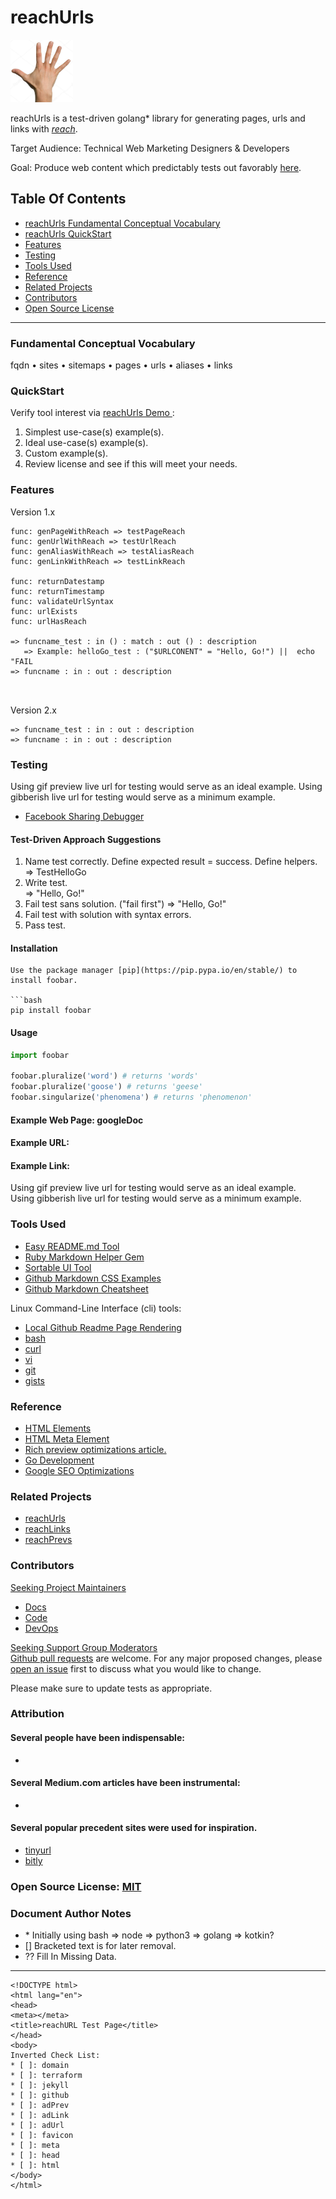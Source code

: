 # reachUrls
<img src="docs/images/reach-logo-fpo-cropped.png" width="100" height="100" title="r•e•a•c•h"/>

reachUrls is a test-driven golang\* library for generating pages, urls and links with [*reach*](docs/README.md).

Target Audience: Technical Web Marketing Designers & Developers  

Goal: Produce web content which predictably tests out favorably [here](richpreviews.com).  

## Table Of Contents
* [reachUrls Fundamental Conceptual Vocabulary](#fundamental-conceptual-vocabulary)
* [reachUrls QuickStart](#quickstart)
* [Features](#features)
* [Testing](#testing)
* [Tools Used](#tools-used)
* [Reference](#reference)
* [Related Projects](#related-projects)
* [Contributors](#contributors)
* [Open Source License](#open-source-license)
---
### Fundamental Conceptual Vocabulary
fqdn • sites • sitemaps • pages • urls • aliases • links

### QuickStart
Verify tool interest via [reachUrls Demo ]():
1. Simplest use-case(s) example(s).
2. Ideal use-case(s) example(s).
3. Custom example(s).
4. Review license and see if this will meet your needs.

### Features

Version 1.x
```
func: genPageWithReach => testPageReach
func: genUrlWithReach => testUrlReach
func: genAliasWithReach => testAliasReach
func: genLinkWithReach => testLinkReach

func: returnDatestamp
func: returnTimestamp
func: validateUrlSyntax
func: urlExists
func: urlHasReach

=> funcname_test : in () : match : out () : description
   => Example: helloGo_test : ("$URLCONENT" = "Hello, Go!") ||  echo "FAIL 
=> funcname : in : out : description  



```

Version 2.x
```
=> funcname_test : in : out : description
=> funcname : in : out : description  
```

### Testing 
Using gif preview live url for testing would serve as an ideal example.
Using gibberish live url for testing would serve as a minimum example.

* [Facebook Sharing Debugger](https://developers.facebook.com/tools/debug/)

#### Test-Driven Approach Suggestions
1. Name test correctly. Define expected result = success. Define helpers.  
=> TestHelloGo
2. Write test.  
=> "Hello, Go!"
3. Fail test sans solution. ("fail first")
=> "Hello, Go!"
4. Fail test with solution with syntax errors.
5. Pass test.

#### Installation
```
Use the package manager [pip](https://pip.pypa.io/en/stable/) to install foobar.

```bash
pip install foobar
```

#### Usage

```python
import foobar

foobar.pluralize('word') # returns 'words'
foobar.pluralize('goose') # returns 'geese'
foobar.singularize('phenomena') # returns 'phenomenon'
```
#### Example Web Page: googleDoc
#### Example URL: 
#### Example Link: 

Using gif preview live url for testing would serve as an ideal example.  
Using gibberish live url for testing would serve as a minimum example.


### Tools Used
* [Easy README.md Tool](https://www.makeareadme.com/)  
* [Ruby Markdown Helper Gem](https://github.com/BurdetteLamar/markdown_helper#markdown-helper)
* [Sortable UI Tool](http://github.com/sortablejs/ngx-sortablejs)
* [Github Markdown CSS Examples](https://github.com/sindresorhus/github-markdown-css)
* [Github Markdown Cheatsheet](https://github.com/adam-p/markdown-here/wiki/Markdown-Cheatsheet)

Linux Command-Line Interface (cli) tools:
* [Local Github Readme Page Rendering](https://github.com/joeyespo/grip)  
* [bash]()
* [curl]()
* [vi]()
* [git]()
* [gists](https://gist.github.com/jeremy-donson/3114cbdaf72916c85ff4fb9744b7224a)

### Reference
* [HTML Elements](https://developer.mozilla.org/en-US/docs/Web/HTML/Element/meta)
* [HTML Meta Element](https://developer.mozilla.org/en-US/docs/Web/HTML/Element/meta/name)
* [Rich preview optimizations article.](https://medium.com/@richardoosterhof/how-to-optimize-your-site-for-rich-previews-527ed13a6d69)
* [Go Development](https://github.com/jbelmont/golang-workshop)
* [Google SEO Optimizations](https://developers.google.com/search/docs/guides/prototype)

### Related Projects
* [reachUrls]()
* [reachLinks]()
* [reachPrevs]()

### Contributors
[Seeking Project Maintainers]()  
* [Docs]()  
* [Code]()  
* [DevOps]()  

[Seeking Support Group Moderators](https://www.facebook.com/groups/osswebdevbackend)  
[Github pull requests](??) are welcome.  For any major proposed changes, please [open an issue](??) first to discuss what you would like to change.

Please make sure to update tests as appropriate.  

### Attribution

#### Several people have been indispensable:  
* []()

#### Several Medium.com articles have been instrumental:  
* []()

#### Several popular precedent sites were used for inspiration.  
* [tinyurl]()
* [bitly]()

### Open Source License: [MIT](https://choosealicense.com/licenses/mit/)

### Document Author Notes
* \* Initially using bash => node => python3 => golang => kotkin?  
* [] Bracketed text is for later removal.  
* ?? Fill In Missing Data.  

---

```
<!DOCTYPE html>
<html lang="en">
<head>
<meta></meta>
<title>reachURL Test Page</title>
</head>
<body>
Inverted Check List:
* [ ]: domain
* [ ]: terraform
* [ ]: jekyll
* [ ]: github
* [ ]: adPrev
* [ ]: adLink
* [ ]: adUrl
* [ ]: favicon
* [ ]: meta
* [ ]: head
* [ ]: html
</body>
</html>
```
